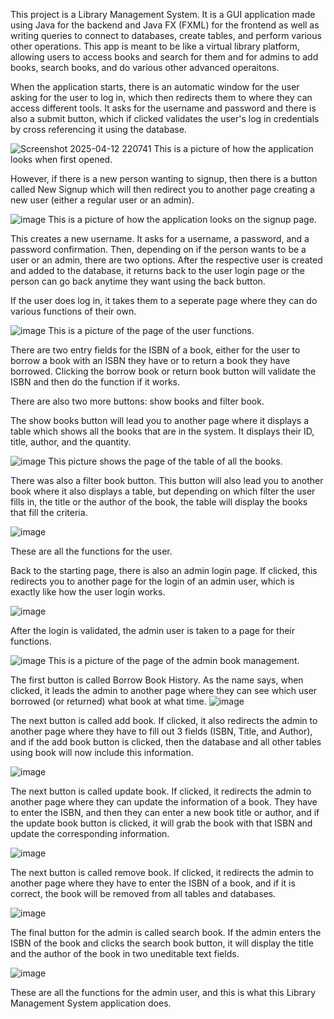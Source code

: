 This project is a Library Management System. It is a GUI application made using Java for the backend and Java FX (FXML) for the frontend as well as writing queries to connect
to databases, create tables, and perform various other operations. This app is meant to be like a virtual library platform, allowing users to access books and search for them
and for admins to add books, search books, and do various other advanced operaitons.

When the application starts, there is an automatic window for the user asking for the user to log in, which then redirects them to where they can access different tools.
It asks for the username and password and there is also a submit button, which if clicked validates the user's log in credentials by cross referencing it using the database.

![Screenshot 2025-04-12 220741](https://github.com/user-attachments/assets/f74071a4-fc3d-4a9b-89b7-179a019e56c5)
This is a picture of how the application looks when first opened.

However, if there is a new person wanting to signup, then there is a button called New Signup which will then redirect you to another page creating a new user (either a regular user
or an admin).

![image](https://github.com/user-attachments/assets/bd0744fc-14cf-423c-b751-8a91983e7573)
This is a picture of how the application looks on the signup page.

This creates a new username. It asks for a username, a password, and a password confirmation. Then, depending on if the person wants to be a user or an admin, there are two options.
After the respective user is created and added to the database, it returns back to the user login page or the person can go back anytime they want using the back button.

If the user does log in, it takes them to a seperate page where they can do various functions of their own.

![image](https://github.com/user-attachments/assets/f0131bf1-d7e3-46e2-bb0a-f0c501fefaa8)
This is a picture of the page of the user functions.

There are two entry fields for the ISBN of a book, either for the user to borrow a book with an ISBN they have or to return a book they have borrowed.
Clicking the borrow book or return book button will validate the ISBN and then do the function if it works.

There are also two more buttons: show books and filter book.

The show books button will lead you to another page where it displays a table which shows all the books that are in the system. It displays their ID, title, author, and the quantity.

![image](https://github.com/user-attachments/assets/fc5eac1a-11f0-4abb-baec-d9c8333b1df5)
This picture shows the page of the table of all the books.

There was also a filter book button. This button will also lead you to another book where it also displays a table, but depending on which filter the user fills in, the title or the author of the book,
the table will display the books that fill the criteria.

![image](https://github.com/user-attachments/assets/2b298a9e-e6a8-41a8-8507-75a60b1a8cc6)

These are all the functions for the user.

Back to the starting page, there is also an admin login page. If clicked, this redirects you to another page for the login of an admin user, which is exactly like how the user login works.

![image](https://github.com/user-attachments/assets/dfcf829b-6a8f-4a3a-a5be-2eb1c335c2c4)

After the login is validated, the admin user is taken to a page for their functions.

![image](https://github.com/user-attachments/assets/fb343911-a779-4fbd-97a2-198d1b021d2f)
This is a picture of the page of the admin book management.

The first button is called Borrow Book History. As the name says, when clicked, it leads the admin to another page where they can see which user borrowed (or returned) what book at what time.
![image](https://github.com/user-attachments/assets/36888332-f191-4306-a53d-5e1cae48bd6d)

The next button is called add book. If clicked, it also redirects the admin to another page where they have to fill out 3 fields (ISBN, Title, and Author), and if the add book button is clicked,
then the database and all other tables using book will now include this information.

![image](https://github.com/user-attachments/assets/3715975d-1f1b-4230-8172-f9ce58b35bd6)

The next button is called update book. If clicked, it redirects the admin to another page where they can update the information of a book. They have to enter the ISBN, and then they can enter
a new book title or author, and if the update book button is clicked, it will grab the book with that ISBN and update the corresponding information.

![image](https://github.com/user-attachments/assets/1d70d4a6-c56b-493f-8cc1-fe069f08f85a)

The next button is called remove book. If clicked, it redirects the admin to another page where they have to enter the ISBN of a book, and if it is correct, the book will be removed from all tables
and databases.

![image](https://github.com/user-attachments/assets/ed8ef1d0-4c5b-4c12-9130-1deed3452aa5)

The final button for the admin is called search book. If the admin enters the ISBN of the book and clicks the search book button, it will display the title and the author of the book in two uneditable
text fields.

![image](https://github.com/user-attachments/assets/5137715f-b41b-4535-a479-0503e95c12cd)

These are all the functions for the admin user, and this is what this Library Management System application does.









